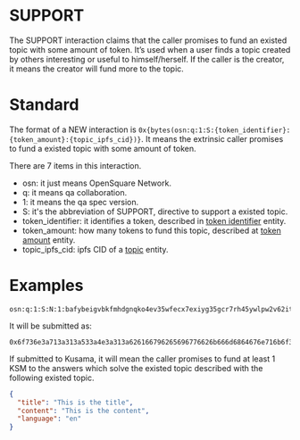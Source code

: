 # SUPPORT

The SUPPORT interaction claims that the caller promises to fund an existed topic with some amount of token. It’s used
when a user finds a topic created by others interesting or useful to himself/herself. If the caller is the creator, it
means the creator will fund more to the topic.

# Standard

The format of a NEW interaction is `0x{bytes(osn:q:1:S:{token_identifier}:{token_amount}:{topic_ipfs_cid})}`. It means
the extrinsic caller promises to fund a existed topic with some amount of token.

There are 7 items in this interaction.

- osn: it just means OpenSquare Network.
- q: it means qa collaboration.
- 1: it means the qa spec version.
- S: it's the abbreviation of SUPPORT, directive to support a existed topic.
- token_identifier: it identifies a token, described in [token identifier](../entities/token-identifier.md) entity.
- token_amount: how many tokens to fund this topic, described at [token amount](../entities/token-amount.md) entity.
- topic_ipfs_cid: ipfs CID of a [topic](../entities/topic.md) entity.

# Examples

```
osn:q:1:S:N:1:bafybeigvbkfmhdgnqko4ev35wfecx7exiyg35gcr7rh45ywlpw2v62itye
```

It will be submitted as:

```
0x6f736e3a713a313a533a4e3a313a626166796265696776626b666d6864676e716b6f346576333577666563783765786979673335676372377268343579776c70773276363269747965
```

If submitted to Kusama, it will mean the caller promises to fund at least 1 KSM to the answers which solve the existed
topic described with the following existed topic.

```json
{
  "title": "This is the title",
  "content": "This is the content",
  "language": "en"
}
```
